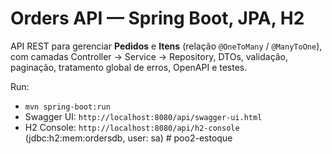 # Orders API — Spring Boot, JPA, H2

API REST para gerenciar **Pedidos** e **Itens** (relação `@OneToMany` / `@ManyToOne`), com camadas Controller → Service → Repository, DTOs, validação, paginação, tratamento global de erros, OpenAPI e testes.

Run:
- `mvn spring-boot:run`
- Swagger UI: `http://localhost:8080/api/swagger-ui.html`
- H2 Console: `http://localhost:8080/api/h2-console` (jdbc:h2:mem:ordersdb, user: sa)
#   p o o 2 - e s t o q u e  
 